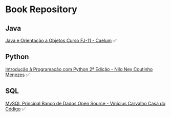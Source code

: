 # Book Repository

## Java
[Java e Orientação a Objetos Curso FJ-11 - Caelum](books/java/java-orientacao-objetos-fj11.pdf) ✅

## Python
[Introdução à Programação com Python 2⁠ª Edição - Nilo Ney Coutinho Menezes](books/python/introducao-a-programacao-com-python.pdf) ✅

## SQL
[MySQL Principal Banco de Dados Open Source - Vinícius Carvalho Casa do Código](books/mysql/mysql-principal-banco-de-dados-open-source.pdf) ✅


